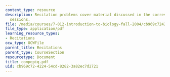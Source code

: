 ```yaml
---
content_type: resource
description: Recitation problems cover material discussed in the corresponding lecture
  sessions.
file: /media/courses/7-012-introduction-to-biology-fall-2004/cb969c72422454cd82823a82ec7d2721_compepiq.pdf
file_type: application/pdf
learning_resource_types:
- Recitations
ocw_type: OCWFile
parent_title: Recitations
parent_type: CourseSection
resourcetype: Document
title: compepiq.pdf
uid: cb969c72-4224-54cd-8282-3a82ec7d2721
---
```

